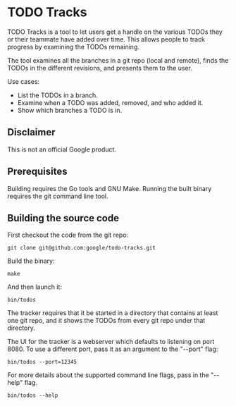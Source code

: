 # TODO Tracks

TODO Tracks is a tool to let users get a handle on the various TODOs they or
their teammate have added over time. This allows people to track progress by
examining the TODOs remaining.

The tool examines all the branches in a git repo (local and remote), finds the TODOs
in the different revisions, and presents them to the user. 

Use cases:

* List the TODOs in a branch.
* Examine when a TODO was added, removed, and who added it.
* Show which branches a TODO is in.

## Disclaimer

This is not an official Google product.

## Prerequisites

Building requires the Go tools and GNU Make. Running the built binary requires the git command line tool.

## Building the source code

First checkout the code from the git repo:

    git clone git@github.com:google/todo-tracks.git

Build the binary:

    make

And then launch it:

    bin/todos

The tracker requires that it be started in a directory that contains at least one git repo, and it shows the TODOs from every git repo under that directory.

The UI for the tracker is a webserver which defaults to listening on port 8080. To use a different port, pass it as an argument to the "--port" flag:

    bin/todos --port=12345

For more details about the supported command line flags, pass in the "--help" flag.

    bin/todos --help
